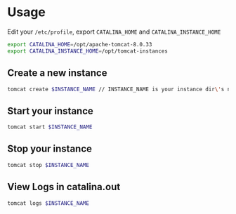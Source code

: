 # Usage

Edit your `/etc/profile`, export `CATALINA_HOME` and `CATALINA_INSTANCE_HOME`

```bash
export CATALINA_HOME=/opt/apache-tomcat-8.0.33
export CATALINA_INSTANCE_HOME=/opt/tomcat-instances
```


## Create a new instance

```bash
tomcat create $INSTANCE_NAME // INSTANCE_NAME is your instance dir\'s name
```

## Start your instance

```bash
tomcat start $INSTANCE_NAME
```

## Stop your instance

```bash
tomcat stop $INSTANCE_NAME
```

## View Logs in catalina.out

```bash
tomcat logs $INSTANCE_NAME
```
